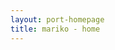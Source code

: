 ```yaml
---
layout: port-homepage
title: mariko - home
---
```

<div class="main-content">

</div><!-- /.blurb -->
